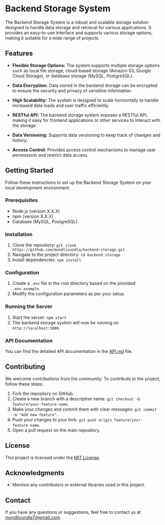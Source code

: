 # Backend Storage System

The Backend Storage System is a robust and scalable storage solution designed to handle data storage and retrieval for various applications. It provides an easy-to-use interface and supports various storage options, making it suitable for a wide range of projects.

## Features

- **Flexible Storage Options:** The system supports multiple storage options such as local file storage, cloud-based storage (Amazon S3, Google Cloud Storage), or database storage (MySQL, PostgreSQL).

- **Data Encryption:** Data stored in the backend storage can be encrypted to ensure the security and privacy of sensitive information.

- **High Scalability:** The system is designed to scale horizontally to handle increased data loads and user traffic efficiently.

- **RESTful API:** The backend storage system exposes a RESTful API, making it easy for frontend applications or other services to interact with the storage.

- **Data Versioning:** Supports data versioning to keep track of changes and history.

- **Access Control:** Provides access control mechanisms to manage user permissions and restrict data access.

## Getting Started

Follow these instructions to set up the Backend Storage System on your local development environment.

### Prerequisites

- Node.js (version X.X.X)
- npm (version X.X.X)
- Database (MySQL, PostgreSQL)

### Installation

1. Clone the repository: `git clone https://github.com/mondlivundla/backend-storage.git`
2. Navigate to the project directory: `cd backend-storage`
3. Install dependencies: `npm install`

### Configuration

1. Create a `.env` file in the root directory based on the provided `.env.example`.
2. Modify the configuration parameters as per your setup.

### Running the Server

1. Start the server: `npm start`
2. The backend storage system will now be running on `http://localhost:3000`.

### API Documentation

You can find the detailed API documentation in the [API.md](API.md) file.

## Contributing

We welcome contributions from the community. To contribute to the project, follow these steps:

1. Fork the repository on GitHub.
2. Create a new branch with a descriptive name: `git checkout -b feature/your-feature-name`.
3. Make your changes and commit them with clear messages: `git commit -m "Add new feature"`.
4. Push your changes to your fork: `git push origin feature/your-feature-name`.
5. Open a pull request on the main repository.

## License

This project is licensed under the [MIT License](LICENSE).

## Acknowledgments

- Mention any contributors or external libraries used in this project.

## Contact

If you have any questions or suggestions, feel free to contact us at mondlivundla7@gmail.com
